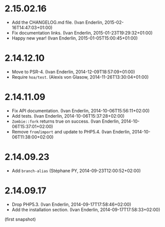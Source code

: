 # 2.15.02.16

  * Add the CHANGELOG.md file. (Ivan Enderlin, 2015-02-16T14:47:03+01:00)
  * Fix documentation links. (Ivan Enderlin, 2015-01-23T19:29:32+01:00)
  * Happy new year! (Ivan Enderlin, 2015-01-05T15:00:45+01:00)

# 2.14.12.10

  * Move to PSR-4. (Ivan Enderlin, 2014-12-09T18:57:09+01:00)
  * Require `hoa/test`. (Alexis von Glasow, 2014-11-26T13:30:04+01:00)

# 2.14.11.09

  * Fix API documentation. (Ivan Enderlin, 2014-10-06T15:56:11+02:00)
  * Add tests. (Ivan Enderlin, 2014-10-06T15:37:28+02:00)
  * `Zombie::fork` returns true on success. (Ivan Enderlin, 2014-10-06T15:37:01+02:00)
  * Remove `from`/`import` and update to PHP5.4. (Ivan Enderlin, 2014-10-06T11:38:00+02:00)

# 2.14.09.23

  * Add `branch-alias` (Stéphane PY, 2014-09-23T12:00:52+02:00)

# 2.14.09.17

  * Drop PHP5.3. (Ivan Enderlin, 2014-09-17T17:58:46+02:00)
  * Add the installation section. (Ivan Enderlin, 2014-09-17T17:58:33+02:00)

(first snapshot)

